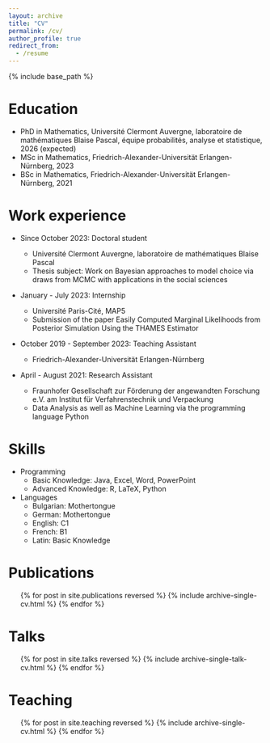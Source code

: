 ```yaml
---
layout: archive
title: "CV"
permalink: /cv/
author_profile: true
redirect_from:
  - /resume
---
```


{% include base_path %}

Education
======
* PhD in Mathematics, Université Clermont Auvergne, laboratoire de mathématiques Blaise Pascal, équipe probabilités, analyse et statistique, 2026 (expected)
* MSc in Mathematics, Friedrich-Alexander-Universität Erlangen-Nürnberg, 2023
* BSc in Mathematics, Friedrich-Alexander-Universität Erlangen-Nürnberg, 2021

Work experience
======
* Since October 2023: Doctoral student
  * Université Clermont Auvergne, laboratoire de mathématiques Blaise Pascal
  * Thesis subject: Work on Bayesian approaches to model choice via draws from MCMC with applications in the
social sciences

* January - July 2023: Internship
  * Université Paris-Cité, MAP5
  * Submission of the paper Easily Computed Marginal Likelihoods from Posterior Simulation Using the THAMES Estimator

* October 2019 - September 2023: Teaching Assistant
  * Friedrich-Alexander-Universität Erlangen-Nürnberg
 
* April - August 2021: Research Assistant
  * Fraunhofer Gesellschaft zur Förderung der angewandten Forschung e.V. am Institut für Verfahrenstechnik und Verpackung
  * Data Analysis as well as Machine Learning via the programming language Python
  
Skills
======
* Programming
  * Basic Knowledge: Java, Excel, Word, PowerPoint
  * Advanced Knowledge: R, LaTeX, Python
* Languages
  * Bulgarian: Mothertongue
  * German: Mothertongue
  * English: C1
  * French: B1
  * Latin: Basic Knowledge

Publications
======
  <ul>{% for post in site.publications reversed %}
    {% include archive-single-cv.html %}
  {% endfor %}</ul>
  
Talks
======
  <ul>{% for post in site.talks reversed %}
    {% include archive-single-talk-cv.html  %}
  {% endfor %}</ul>
  
Teaching
======
  <ul>{% for post in site.teaching reversed %}
    {% include archive-single-cv.html %}
  {% endfor %}</ul>
